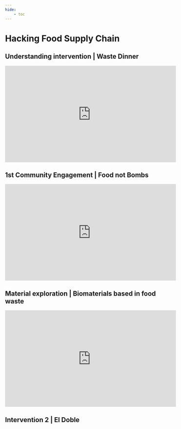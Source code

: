 ```yaml
---
hide:
    - toc
---
```


# Hacking Food Supply Chain 
## Understanding intervention | Waste Dinner 

<iframe width="560" height="315" src="https://www.youtube.com/embed/kYBT4SDZiUY" title="YouTube video player" frameborder="0" allow="accelerometer; autoplay; clipboard-write; encrypted-media; gyroscope; picture-in-picture" allowfullscreen></iframe>


## 1st Community Engagement | Food not Bombs 

<iframe width="560" height="315" src="https://www.youtube.com/embed/XVutBfWebhQ" title="YouTube video player" frameborder="0" allow="accelerometer; autoplay; clipboard-write; encrypted-media; gyroscope; picture-in-picture" allowfullscreen></iframe>

## Material exploration | Biomaterials based in food waste 

<iframe width="560" height="315" src="https://www.youtube.com/embed/Th81zVRed-Y" title="YouTube video player" frameborder="0" allow="accelerometer; autoplay; clipboard-write; encrypted-media; gyroscope; picture-in-picture" allowfullscreen></iframe>

## Intervention 2 | El Doble 



